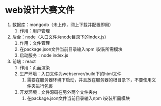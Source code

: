 # web设计大赛文件

1. 数据库：mongodb（未上传，网上下载并配置即用）
   1. 作用：用户管理
2. 后台：node（入口文件为node目录下的index.js）
   1. 作用：文件管理
   2. 在package.json文件当前目录输入npm i安装所需模块
   3. 启动服务：node index.js
3. 前端：react
   1. 作用：页面渲染
   2. 生产环境：入口文件为webserver/build下的html文件
      1. 需要在服务器环境下启动，并且放在服务器的根目录下，不要使用文件夹进行包裹
   3. 开发环境：文件源码在另外两个文件夹内
      1. 在package.json文件当前目录输入npm i安装所需模块